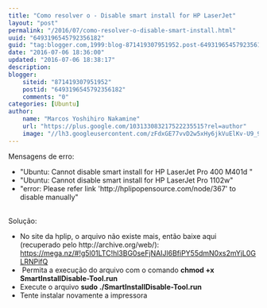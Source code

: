 ```yaml
---
title: "Como resolver o - Disable smart install for HP LaserJet"
layout: "post"
permalink: "/2016/07/como-resolver-o-disable-smart-install.html"
uuid: "6493196545792356182"
guid: "tag:blogger.com,1999:blog-871419307951952.post-6493196545792356182"
date: "2016-07-06 18:36:00"
updated: "2016-07-06 18:38:17"
description: 
blogger:
    siteid: "871419307951952"
    postid: "6493196545792356182"
    comments: "0"
categories: [Ubuntu]
author: 
    name: "Marcos Yoshihiro Nakamine"
    url: "https://plus.google.com/103133083217522235515?rel=author"
    image: "//lh3.googleusercontent.com/zFdxGE77vvD2w5xHy6jkVuElKv-U9_9qLkRYK8OnbDeJPtjSZ82UPq5w6hJ-SA=w35"
---
```


<div class="css-full-post-content js-full-post-content">
Mensagens de erro:<br /><ul><li>"Ubuntu: Cannot disable smart install for HP LaserJet Pro 400 M401d "</li><li>"Ubuntu: Cannot disable smart install for HP LaserJet Pro 1102w" </li><li>"error: Please refer link 'http://hplipopensource.com/node/367' to disable manually"</li></ul><br />Solução:<br /><ul><li>No site da hplip, o arquivo não existe mais, então baixe aqui (recuperado pelo http://archive.org/web/): <a href="https://mega.nz/#!g5l01LTC!hl3BG0seFjNAIJl6BfiPY55dmN0xs2mYjL0GLRNPifQ"><span class="file-link-info-wrapper"><span class="file-link-info url">https://mega.nz/#!g5l01LTC</span><span class="file-link-info key">!hl3BG0seFjNAIJl6BfiPY55dmN0xs2mYjL0GLRNPifQ</span></span></a>&nbsp;</li><li>&nbsp;Permita a execução do arquivo com o comando <b>chmod +x SmartInstallDisable-Tool.run</b></li><li>Execute o arquivo <b>sudo ./SmartInstallDisable-Tool.run&nbsp;</b></li><li>Tente instalar novamente a impressora</li></ul>
</div>